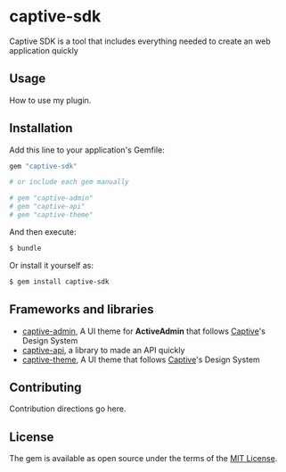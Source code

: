 # captive-sdk

Captive SDK is a tool that includes everything needed to create an web application quickly

## Usage
How to use my plugin.

## Installation
Add this line to your application's Gemfile:

```ruby
gem "captive-sdk"

# or include each gem manually

# gem "captive-admin"
# gem "captive-api"
# gem "captive-theme"
```

And then execute:
```bash
$ bundle
```

Or install it yourself as:
```bash
$ gem install captive-sdk
```

## Frameworks and libraries

- [captive-admin](https://github.com/Captive-Studio/captive-sdk/blob/main/captive-admin/README.md), A UI theme for **ActiveAdmin** that follows [Captive](https://captive.fr)'s Design System
- [captive-api](https://github.com/Captive-Studio/captive-sdk/blob/main/captive-api/README.md), a library to made an API quickly
- [captive-theme](https://github.com/Captive-Studio/captive-sdk/blob/main/captive-theme/README.md), A UI theme that follows [Captive](https://captive.fr)'s Design System


## Contributing
Contribution directions go here.

## License
The gem is available as open source under the terms of the [MIT License](https://opensource.org/licenses/MIT).
